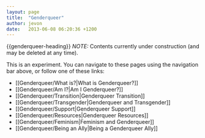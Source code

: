 ```yaml
---
layout: page
title:  "Genderqueer"
author: jevon
date:   2013-06-08 06:20:36 +1200
---
```


{{genderqueer-heading}}
*NOTE:* Contents currently under construction (and may be deleted at any time).

This is an experiment. You can navigate to these pages using the navigation bar above, or follow one of these links:

* [[Genderqueer/What is?|What is Genderqueer?]]
* [[Genderqueer/Am I?|Am I Genderqueer?]]
* [[Genderqueer/Transition|Genderqueer Transition]]
* [[Genderqueer/Transgender|Genderqueer and Transgender]]
* [[Genderqueer/Support|Genderqueer Support]]
* [[Genderqueer/Resources|Genderqueer Resources]]
* [[Genderqueer/Feminism|Feminism and Genderqueer]]
* [[Genderqueer/Being an Ally|Being a Genderqueer Ally]]